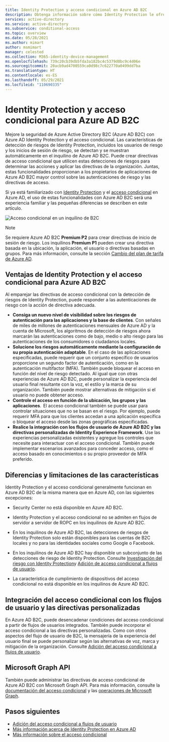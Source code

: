 ```yaml
---
title: Identity Protection y acceso condicional en Azure AD B2C
description: Obtenga información sobre cómo Identity Protection le ofrece visibilidad sobre los inicios de sesión de riesgo y las detecciones de riesgos. Descubra cómo el acceso condicional permite aplicar directivas de la organización en función de los eventos de riesgo en los inquilinos de Azure AD B2C.
services: active-directory
ms.service: active-directory
ms.subservice: conditional-access
ms.topic: overview
ms.date: 05/28/2021
ms.author: mimart
author: msmimart
manager: celested
ms.collection: M365-identity-device-management
ms.openlocfilehash: 739c20cb39db5fda3a182bc4c5379d0bc9c4d06e
ms.sourcegitcommit: 20acb9ad4700559ca0d98c7c622770a0499dd7ba
ms.translationtype: HT
ms.contentlocale: es-ES
ms.lasthandoff: 05/29/2021
ms.locfileid: "110690335"
---
```

# <a name="identity-protection-and-conditional-access-for-azure-ad-b2c"></a>Identity Protection y acceso condicional para Azure AD B2C

Mejore la seguridad de Azure Active Directory B2C (Azure AD B2C) con Azure AD Identity Protection y el acceso condicional. Las características de detección de riesgos de Identity Protection, incluidos los usuarios de riesgo y los inicios de sesión de riesgo, se detectan y se muestran automáticamente en el inquilino de Azure AD B2C. Puede crear directivas de acceso condicional que utilicen estas detecciones de riesgos para determinar las acciones y aplicar las directivas de la organización. Juntas, estas funcionalidades proporcionan a los propietarios de aplicaciones de Azure AD B2C mayor control sobre las autenticaciones de riesgo y las directivas de acceso.
  
Si ya está familiarizado con [Identity Protection](../active-directory/identity-protection/overview-identity-protection.md) y el [acceso condicional](../active-directory/conditional-access/overview.md) en Azure AD, el uso de estas funcionalidades con Azure AD B2C será una experiencia familiar y las pequeñas diferencias se describen en este artículo.

![Acceso condicional en un inquilino de B2C](media/conditional-access-identity-protection-overview/conditional-access-b2c.png)

> [!NOTE]
> Se requiere Azure AD B2C **Premium P2** para crear directivas de inicio de sesión de riesgo. Los inquilinos **Premium P1** pueden crear una directiva basada en la ubicación, la aplicación, el usuario o directivas basadas en grupos. Para más información, consulte la sección [Cambio del plan de tarifa de Azure AD](billing.md#change-your-azure-ad-pricing-tier).

## <a name="benefits-of-identity-protection-and-conditional-access-for-azure-ad-b2c"></a>Ventajas de Identity Protection y el acceso condicional para Azure AD B2C  

Al emparejar las directivas de acceso condicional con la detección de riesgos de Identity Protection, puede responder a las autenticaciones de riesgo con la acción de directiva adecuada.

- **Consiga un nuevo nivel de visibilidad sobre los riesgos de autenticación para las aplicaciones y la base de clientes**. Con señales de miles de millones de autenticaciones mensuales de Azure AD y la cuenta de Microsoft, los algoritmos de detección de riesgos ahora marcarán las autenticaciones como de bajo, medio o alto riesgo para las autenticaciones de los consumidores o ciudadanos locales.
- **Solucione los riesgos automáticamente mediante la configuración de su propia autenticación adaptable**. En el caso de las aplicaciones especificadas, puede requerir que un conjunto específico de usuarios proporcione un segundo factor de autenticación, como en la autenticación multifactor (MFA). También puede bloquear el acceso en función del nivel de riesgo detectado. Al igual que con otras experiencias de Azure AD B2C, puede personalizar la experiencia del usuario final resultante con la voz, el estilo y la marca de su organización. También puede mostrar alternativas de mitigación si el usuario no puede obtener acceso.
- **Controle el acceso en función de la ubicación, los grupos y las aplicaciones**.  El acceso condicional también se puede usar para controlar situaciones que no se basan en el riesgo. Por ejemplo, puede requerir MFA para que los clientes accedan a una aplicación específica o bloquear el acceso desde las zonas geográficas especificadas.
- **Realice la integración con los flujos de usuario de Azure AD B2C y las directivas personalizadas de Identity Experience Framework**. Use las experiencias personalizadas existentes y agregue los controles que necesite para interactuar con el acceso condicional. También puede implementar escenarios avanzados para conceder acceso, como el acceso basado en conocimientos o su propio proveedor de MFA preferido.

## <a name="feature-differences-and-limitations"></a>Diferencias y limitaciones de las características

Identity Protection y el acceso condicional generalmente funcionan en Azure AD B2C de la misma manera que en Azure AD, con las siguientes excepciones:

- Security Center no está disponible en Azure AD B2C.

- Identity Protection y el acceso condicional no se admiten en flujos de servidor a servidor de ROPC en los inquilinos de Azure AD B2C.

- En los inquilinos de Azure AD B2C, las detecciones de riesgos de Identity Protection solo están disponibles para las cuentas de B2C locales y no para las identidades sociales como Google o Facebook.

- En los inquilinos de Azure AD B2C hay disponible un subconjunto de las detecciones de riesgo de Identity Protection. Consulte [Investigación del riesgo con Identity Protection](identity-protection-investigate-risk.md)y [Adición de acceso condicional a flujos de usuario](conditional-access-user-flow.md).

- La característica de cumplimiento de dispositivos del acceso condicional no está disponible en los inquilinos de Azure AD B2C.


## <a name="integrate-conditional-access-with-user-flows-and-custom-policies"></a>Integración del acceso condicional con los flujos de usuario y las directivas personalizadas

En Azure AD B2C, puede desencadenar condiciones del acceso condicional a partir de flujos de usuarios integrados. También puede incorporar el acceso condicional a las directivas personalizadas. Como con otros aspectos del flujo de usuario de B2C, la mensajería de la experiencia del usuario final se puede personalizar según las alternativas de voz, marca y mitigación de la organización. Consulte [Adición del acceso condicional a flujos de usuario](conditional-access-user-flow.md).

## <a name="microsoft-graph-api"></a>Microsoft Graph API

También puede administrar las directivas de acceso condicional de Azure AD B2C con Microsoft Graph API. Para más información, consulte la [documentación del acceso condicional](../active-directory/conditional-access/overview.md) y las [operaciones de Microsoft Graph](microsoft-graph-operations.md#conditional-access).

## <a name="next-steps"></a>Pasos siguientes

- [Adición del acceso condicional a flujos de usuario](conditional-access-user-flow.md)
- [Más información acerca de Identity Protection en Azure AD](../active-directory/identity-protection/overview-identity-protection.md)
- [Más información sobre el acceso condicional](../active-directory/conditional-access/overview.md)